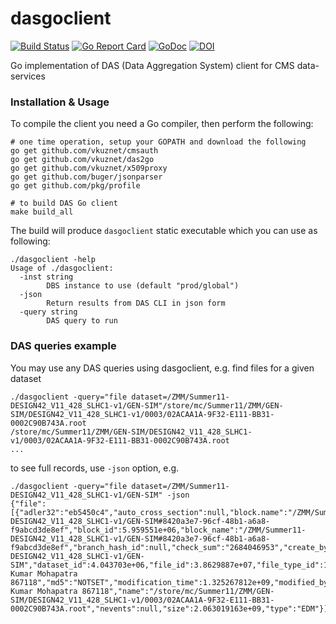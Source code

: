 # dasgoclient

[![Build Status](https://travis-ci.org/vkuznet/dasgoclient.svg?branch=master)](https://travis-ci.org/vkuznet/dasgoclient)
[![Go Report Card](https://goreportcard.com/badge/github.com/vkuznet/dasgoclient)](https://goreportcard.com/report/github.com/vkuznet/dasgoclient)
[![GoDoc](https://godoc.org/github.com/vkuznet/dasgoclient?status.svg)](https://godoc.org/github.com/vkuznet/dasgoclient)
[![DOI](https://zenodo.org/badge/78777726.svg)](https://zenodo.org/badge/78777726.svg)

Go implementation of DAS (Data Aggregation System) client for CMS data-services

### Installation & Usage

To compile the client you need a Go compiler, then perform the following:

```
# one time operation, setup your GOPATH and download the following
go get github.com/vkuznet/cmsauth
go get github.com/vkuznet/das2go
go get github.com/vkuznet/x509proxy
go get github.com/buger/jsonparser
go get github.com/pkg/profile

# to build DAS Go client 
make build_all
```

The build will produce ```dasgoclient``` static executable which you can use as following:
```
./dasgoclient -help
Usage of ./dasgoclient:
  -inst string
        DBS instance to use (default "prod/global")
  -json
        Return results from DAS CLI in json form
  -query string
        DAS query to run
```

### DAS queries example
You may use any DAS queries using dasgoclient, e.g. find files for a given dataset
```
./dasgoclient -query="file dataset=/ZMM/Summer11-DESIGN42_V11_428_SLHC1-v1/GEN-SIM"/store/mc/Summer11/ZMM/GEN-SIM/DESIGN42_V11_428_SLHC1-v1/0003/02ACAA1A-9F32-E111-BB31-0002C90B743A.root
/store/mc/Summer11/ZMM/GEN-SIM/DESIGN42_V11_428_SLHC1-v1/0003/02ACAA1A-9F32-E111-BB31-0002C90B743A.root
...
```
to see full records, use `-json` option, e.g.
```
./dasgoclient -query="file dataset=/ZMM/Summer11-DESIGN42_V11_428_SLHC1-v1/GEN-SIM" -json
{"file":[{"adler32":"eb5450c4","auto_cross_section":null,"block.name":"/ZMM/Summer11-DESIGN42_V11_428_SLHC1-v1/GEN-SIM#8420a3e7-96cf-48b1-a6a8-f9abcd3de8ef","block_id":5.959551e+06,"block_name":"/ZMM/Summer11-DESIGN42_V11_428_SLHC1-v1/GEN-SIM#8420a3e7-96cf-48b1-a6a8-f9abcd3de8ef","branch_hash_id":null,"check_sum":"2684046953","create_by":"cmsprod@cmsprod01.hep.wisc.edu","created_by":"cmsprod@cmsprod01.hep.wisc.edu","creation_date":1.325221208e+09,"creation_time":1.325221208e+09,"dataset":"/ZMM/Summer11-DESIGN42_V11_428_SLHC1-v1/GEN-SIM","dataset_id":4.043703e+06,"file_id":3.8629887e+07,"file_type_id":1,"is_file_valid":1,"last_modification_date":1.325267812e+09,"last_modified_by":"/DC=org/DC=doegrids/OU=People/CN=Ajit Kumar Mohapatra 867118","md5":"NOTSET","modification_time":1.325267812e+09,"modified_by":"/DC=org/DC=doegrids/OU=People/CN=Ajit Kumar Mohapatra 867118","name":"/store/mc/Summer11/ZMM/GEN-SIM/DESIGN42_V11_428_SLHC1-v1/0003/02ACAA1A-9F32-E111-BB31-0002C90B743A.root","nevents":null,"size":2.063019163e+09,"type":"EDM"}]}
```
